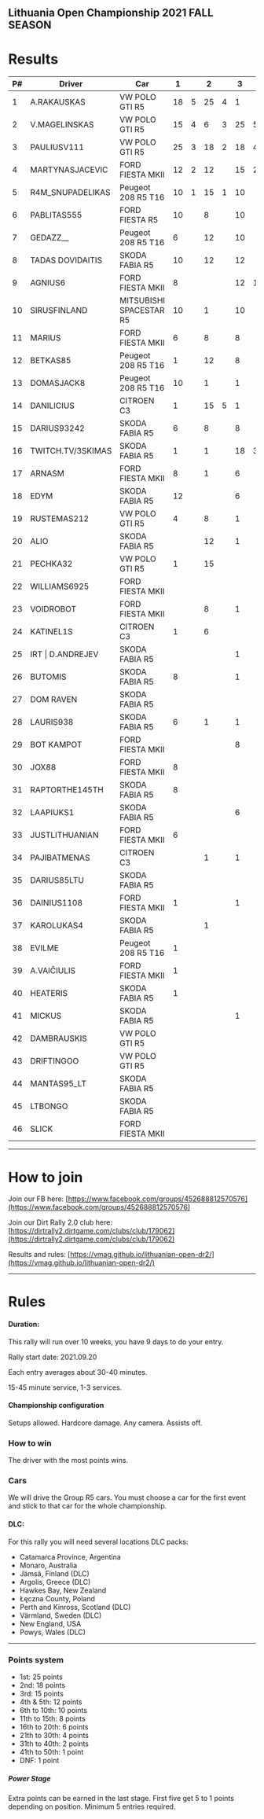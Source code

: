 ## Lithuania Open Championship 2021 FALL SEASON

# Results

| P# | Driver            | Car                     | 1  |   | 2  |   | 3  |   | 4  |   | TOTAL | 
|----|-------------------|-------------------------|----|---|----|---|----|---|----|---|-------| 
| 1  | A.RAKAUSKAS       | VW POLO GTI R5          | 18 | 5 | 25 | 4 | 1  |   | 25 | 4 | 82    | 
| 2  | V.MAGELINSKAS     | VW POLO GTI R5          | 15 | 4 | 6  | 3 | 25 | 5 | 18 | 5 | 81    | 
| 3  | PAULIUSV111       | VW POLO GTI R5          | 25 | 3 | 18 | 2 | 18 | 4 | 8  |   | 78    | 
| 4  | MARTYNASJACEVIC   | FORD FIESTA MKII        | 12 | 2 | 12 |   | 15 | 2 | 8  |   | 51    | 
| 5  | R4M_SNUPADELIKAS  | Peugeot 208 R5 T16      | 10 | 1 | 15 | 1 | 10 |   | 10 |   | 47    | 
| 6  | PABLITAS555       | FORD FIESTA R5          | 10 |   | 8  |   | 10 |   | 12 | 3 | 43    | 
| 7  | GEDAZZ__          | Peugeot 208 R5 T16      | 6  |   | 12 |   | 10 |   | 8  |   | 36    | 
| 8  | TADAS DOVIDAITIS  | SKODA FABIA R5          | 10 |   | 12 |   | 12 |   | 1  |   | 35    | 
| 9  | AGNIUS6           | FORD FIESTA MKII        | 8  |   |    |   | 12 | 1 | 10 |   | 31    | 
| 10 | SIRUSFINLAND      | MITSUBISHI SPACESTAR R5 | 10 |   | 1  |   | 10 |   | 10 |   | 31    | 
| 11 | MARIUS            | FORD FIESTA MKII        | 6  |   | 8  |   | 8  |   | 8  |   | 30    | 
| 12 | BETKAS85          | Peugeot 208 R5 T16      | 1  |   | 12 |   | 8  |   | 8  |   | 29    | 
| 13 | DOMASJACK8        | Peugeot 208 R5 T16      | 10 |   | 1  |   | 1  |   | 12 | 2 | 26    | 
| 14 | DANILICIUS        | CITROEN C3              | 1  |   | 15 | 5 | 1  |   | 1  |   | 23    | 
| 15 | DARIUS93242       | SKODA FABIA R5          | 6  |   | 8  |   | 8  |   | 1  |   | 23    | 
| 16 | TWITCH.TV/3SKIMAS | SKODA FABIA R5          | 1  |   | 1  |   | 18 | 3 |    |   | 23    | 
| 17 | ARNASM            | FORD FIESTA MKII        | 8  |   | 1  |   | 6  |   | 6  |   | 21    | 
| 18 | EDYM              | SKODA FABIA R5          | 12 |   |    |   | 6  |   | 1  |   | 19    | 
| 19 | RUSTEMAS212       | VW POLO GTI R5          | 4  |   | 8  |   | 1  |   | 6  |   | 19    | 
| 20 | ALIO              | SKODA FABIA R5          |    |   | 12 |   | 1  |   | 6  |   | 19    | 
| 21 | PECHKA32          | VW POLO GTI R5          | 1  |   | 15 |   |    |   |    |   | 16    | 
| 22 | WILLIAMS6925      | FORD FIESTA MKII        |    |   |    |   |    |   | 15 | 1 | 16    | 
| 23 | VOIDROBOT         | FORD FIESTA MKII        |    |   | 8  |   | 1  |   | 6  |   | 15    | 
| 24 | KATINEL1S         | CITROEN C3              | 1  |   | 6  |   |    |   | 4  |   | 11    | 
| 25 | IRT \| D.ANDREJEV | SKODA FABIA R5          |    |   |    |   | 1  |   | 10 |   | 11    | 
| 26 | BUTOMIS           | SKODA FABIA R5          | 8  |   |    |   | 1  |   | 1  |   | 10    | 
| 27 | DOM RAVEN         | SKODA FABIA R5          |    |   |    |   |    |   | 10 |   | 10    | 
| 28 | LAURIS938         | SKODA FABIA R5          | 6  |   | 1  |   | 1  |   | 1  |   | 9     | 
| 29 | BOT KAMPOT        | FORD FIESTA MKII        |    |   |    |   | 8  |   | 1  |   | 9     | 
| 30 | JOX88             | FORD FIESTA MKII        | 8  |   |    |   |    |   |    |   | 8     | 
| 31 | RAPTORTHE145TH    | SKODA FABIA R5          | 8  |   |    |   |    |   |    |   | 8     | 
| 32 | LAAPIUKS1         | SKODA FABIA R5          |    |   |    |   | 6  |   | 1  |   | 7     | 
| 33 | JUSTLITHUANIAN    | FORD FIESTA MKII        | 6  |   |    |   |    |   |    |   | 6     | 
| 34 | PAJIBATMENAS      | CITROEN C3              |    |   | 1  |   | 1  |   | 4  |   | 6     | 
| 35 | DARIUS85LTU       | SKODA FABIA R5          |    |   |    |   |    |   | 6  |   | 6     | 
| 36 | DAINIUS1108       | FORD FIESTA MKII        | 1  |   |    |   | 1  |   | 1  |   | 3     | 
| 37 | KAROLUKAS4        | SKODA FABIA R5          |    |   | 1  |   |    |   | 1  |   | 2     | 
| 38 | EVILME            | Peugeot 208 R5 T16      | 1  |   |    |   |    |   |    |   | 1     | 
| 39 | A.VAIČIULIS       | FORD FIESTA MKII        | 1  |   |    |   |    |   |    |   | 1     | 
| 40 | HEATERIS          | SKODA FABIA R5          | 1  |   |    |   |    |   |    |   | 1     | 
| 41 | MICKUS            | SKODA FABIA R5          |    |   |    |   | 1  |   |    |   | 1     | 
| 42 | DAMBRAUSKIS       | VW POLO GTI R5          |    |   |    |   |    |   | 1  |   | 1     | 
| 43 | DRIFTINGOO        | VW POLO GTI R5          |    |   |    |   |    |   | 1  |   | 1     | 
| 44 | MANTAS95_LT       | SKODA FABIA R5          |    |   |    |   |    |   | 1  |   | 1     | 
| 45 | LTBONGO           | SKODA FABIA R5          |    |   |    |   |    |   | 1  |   | 1     | 
| 46 | SLICK             | FORD FIESTA MKII        |    |   |    |   |    |   | 1  |   | 1  

---
# How to join

Join our FB here: [https://www.facebook.com/groups/452688812570576](https://www.facebook.com/groups/452688812570576)

Join our Dirt Rally 2.0 club here: [https://dirtrally2.dirtgame.com/clubs/club/179062](https://dirtrally2.dirtgame.com/clubs/club/179062)

Results and rules: [https://vmag.github.io/lithuanian-open-dr2/](https://vmag.github.io/lithuanian-open-dr2/)

---
# Rules
#### Duration:

This rally will run over 10 weeks, you have 9 days to do your entry.

Rally start date: 2021.09.20

Each entry averages about 30-40 minutes.

15-45 minute service, 1-3 services.

#### Championship configuration
Setups allowed. Hardcore damage. Any camera. Assists off.

### How to win
The driver with the most points wins. 

### Cars
We will drive the Group R5 cars.  You must choose a car for the first event and stick to that car for the whole championship.

#### DLC:
For this rally you will need several locations DLC packs:

* Catamarca Province, Argentina
* Monaro, Australia
* Jämsä, Finland (DLC)
* Argolis, Greece (DLC)
* Hawkes Bay, New Zealand
* Łęczna County, Poland
* Perth and Kinross, Scotland (DLC)
* Värmland, Sweden (DLC)
* New England, USA
* Powys, Wales (DLC)

--- 
### Points system

* 1st: 25 points
* 2nd: 18 points
* 3rd: 15 points
* 4th & 5th: 12 points
* 6th to 10th: 10 points
* 11th to 15th: 8 points
* 16th to 20th: 6 points
* 21th to 30th: 4 points
* 31th to 40th: 2 points
* 41th to 50th: 1 point
* DNF: 1 point

##### Power Stage
Extra points can be earned in the last stage. First five get 5 to 1 points depending on position. Minimum 5 entries required.




